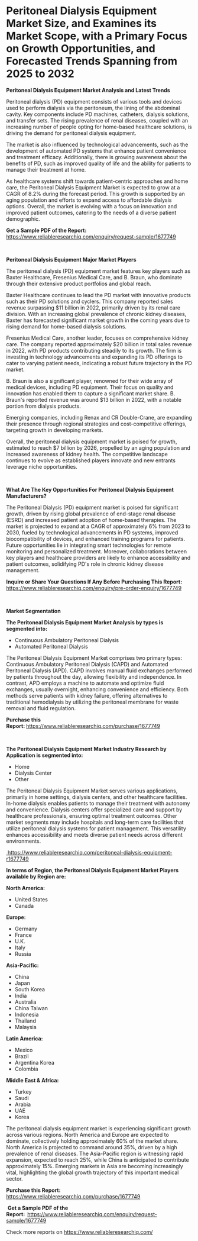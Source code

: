 <p><h1>Peritoneal Dialysis Equipment Market Size, and Examines its Market Scope, with a Primary Focus on Growth Opportunities, and Forecasted Trends Spanning from 2025 to 2032</h1></p><p><strong>Peritoneal Dialysis Equipment Market Analysis and Latest Trends</strong></p>
<p><p>Peritoneal dialysis (PD) equipment consists of various tools and devices used to perform dialysis via the peritoneum, the lining of the abdominal cavity. Key components include PD machines, catheters, dialysis solutions, and transfer sets. The rising prevalence of renal diseases, coupled with an increasing number of people opting for home-based healthcare solutions, is driving the demand for peritoneal dialysis equipment. </p><p>The market is also influenced by technological advancements, such as the development of automated PD systems that enhance patient convenience and treatment efficacy. Additionally, there is growing awareness about the benefits of PD, such as improved quality of life and the ability for patients to manage their treatment at home. </p><p>As healthcare systems shift towards patient-centric approaches and home care, the Peritoneal Dialysis Equipment Market is expected to grow at a CAGR of 8.2% during the forecast period. This growth is supported by an aging population and efforts to expand access to affordable dialysis options. Overall, the market is evolving with a focus on innovation and improved patient outcomes, catering to the needs of a diverse patient demographic.</p></p>
<p><strong>Get a Sample PDF of the Report:&nbsp;</strong> <a href="https://www.reliableresearchiq.com/enquiry/request-sample/1677749?utm_campaign=2732&utm_medium=2&utm_source=Github&utm_content=ia&utm_term=25032025&utm_id=peritoneal-dialysis-equipment">https://www.reliableresearchiq.com/enquiry/request-sample/1677749</a></p>
<p>&nbsp;</p>
<p><strong>Peritoneal Dialysis Equipment Major Market Players</strong></p>
<p><p>The peritoneal dialysis (PD) equipment market features key players such as Baxter Healthcare, Fresenius Medical Care, and B. Braun, who dominate through their extensive product portfolios and global reach. </p><p>Baxter Healthcare continues to lead the PD market with innovative products such as their PD solutions and cyclers. This company reported sales revenue surpassing $11 billion in 2022, primarily driven by its renal care division. With an increasing global prevalence of chronic kidney diseases, Baxter has forecasted significant market growth in the coming years due to rising demand for home-based dialysis solutions.</p><p>Fresenius Medical Care, another leader, focuses on comprehensive kidney care. The company reported approximately $20 billion in total sales revenue in 2022, with PD products contributing steadily to its growth. The firm is investing in technology advancements and expanding its PD offerings to cater to varying patient needs, indicating a robust future trajectory in the PD market.</p><p>B. Braun is also a significant player, renowned for their wide array of medical devices, including PD equipment. Their focus on quality and innovation has enabled them to capture a significant market share. B. Braun's reported revenue was around $13 billion in 2022, with a notable portion from dialysis products. </p><p>Emerging companies, including Renax and CR Double-Crane, are expanding their presence through regional strategies and cost-competitive offerings, targeting growth in developing markets. </p><p>Overall, the peritoneal dialysis equipment market is poised for growth, estimated to reach $7 billion by 2026, propelled by an aging population and increased awareness of kidney health. The competitive landscape continues to evolve as established players innovate and new entrants leverage niche opportunities.</p></p>
<p>&nbsp;</p>
<p><strong>What Are The Key Opportunities For Peritoneal Dialysis Equipment Manufacturers?</strong></p>
<p><p>The Peritoneal Dialysis (PD) equipment market is poised for significant growth, driven by rising global prevalence of end-stage renal disease (ESRD) and increased patient adoption of home-based therapies. The market is projected to expand at a CAGR of approximately 6% from 2023 to 2030, fueled by technological advancements in PD systems, improved biocompatibility of devices, and enhanced training programs for patients. Future opportunities lie in integrating smart technologies for remote monitoring and personalized treatment. Moreover, collaborations between key players and healthcare providers are likely to enhance accessibility and patient outcomes, solidifying PD's role in chronic kidney disease management.</p></p>
<p><strong>Inquire or Share Your Questions If Any Before Purchasing This Report:</strong> <a href="https://www.reliableresearchiq.com/enquiry/pre-order-enquiry/1677749?utm_campaign=2732&utm_medium=2&utm_source=Github&utm_content=ia&utm_term=25032025&utm_id=peritoneal-dialysis-equipment">https://www.reliableresearchiq.com/enquiry/pre-order-enquiry/1677749</a></p>
<p>&nbsp;</p>
<p><strong>Market Segmentation</strong></p>
<p><strong>The Peritoneal Dialysis Equipment Market Analysis by types is segmented into:</strong></p>
<p><ul><li>Continuous Ambulatory Peritoneal Dialysis</li><li>Automated Peritoneal Dialysis</li></ul></p>
<p><p>The Peritoneal Dialysis Equipment Market comprises two primary types: Continuous Ambulatory Peritoneal Dialysis (CAPD) and Automated Peritoneal Dialysis (APD). CAPD involves manual fluid exchanges performed by patients throughout the day, allowing flexibility and independence. In contrast, APD employs a machine to automate and optimize fluid exchanges, usually overnight, enhancing convenience and efficiency. Both methods serve patients with kidney failure, offering alternatives to traditional hemodialysis by utilizing the peritoneal membrane for waste removal and fluid regulation.</p></p>
<p><strong>Purchase this Report:&nbsp;</strong><a href="https://www.reliableresearchiq.com/purchase/1677749?utm_campaign=2732&utm_medium=2&utm_source=Github&utm_content=ia&utm_term=25032025&utm_id=peritoneal-dialysis-equipment">https://www.reliableresearchiq.com/purchase/1677749</a></p>
<p>&nbsp;</p>
<p><strong>The Peritoneal Dialysis Equipment Market Industry Research by Application is segmented into:</strong></p>
<p><ul><li>Home</li><li>Dialysis Center</li><li>Other</li></ul></p>
<p><p>The Peritoneal Dialysis Equipment Market serves various applications, primarily in home settings, dialysis centers, and other healthcare facilities. In-home dialysis enables patients to manage their treatment with autonomy and convenience. Dialysis centers offer specialized care and support by healthcare professionals, ensuring optimal treatment outcomes. Other market segments may include hospitals and long-term care facilities that utilize peritoneal dialysis systems for patient management. This versatility enhances accessibility and meets diverse patient needs across different environments.</p></p>
<p><a href="https://www.reliableresearchiq.com/peritoneal-dialysis-equipment-r1677749?utm_campaign=2732&utm_medium=2&utm_source=Github&utm_content=ia&utm_term=25032025&utm_id=peritoneal-dialysis-equipment">&nbsp;https://www.reliableresearchiq.com/peritoneal-dialysis-equipment-r1677749</a></p>
<p><strong>In terms of Region, the Peritoneal Dialysis Equipment Market Players available by Region are:</strong></p>
<p>
    <p> <strong> North America: </strong>
        <ul>
            <li>United States</li>
            <li>Canada</li>
        </ul>
        </p> 
    <p> <strong> Europe: </strong>
        <ul>
            <li>Germany</li>
            <li>France</li>
            <li>U.K.</li>
            <li>Italy</li>
            <li>Russia</li>
        </ul>
        </p> 
    <p> <strong> Asia-Pacific: </strong>
        <ul>
            <li>China</li>
            <li>Japan</li>
            <li>South Korea</li>
            <li>India</li>
            <li>Australia</li>
            <li>China Taiwan</li>
            <li>Indonesia</li>
            <li>Thailand</li>
            <li>Malaysia</li>
        </ul>
        </p> 
    <p> <strong> Latin America: </strong>
        <ul>
            <li>Mexico</li>
            <li>Brazil</li>
            <li>Argentina Korea</li>
            <li>Colombia</li>
        </ul>
        </p> 
    <p> <strong> Middle East & Africa: </strong>
        <ul>
            <li>Turkey</li>
            <li>Saudi</li>
            <li>Arabia</li>
            <li>UAE</li>
            <li>Korea</li>
        </ul>
    </p>
    </p>
<p><p>The peritoneal dialysis equipment market is experiencing significant growth across various regions. North America and Europe are expected to dominate, collectively holding approximately 60% of the market share. North America is projected to command around 35%, driven by a high prevalence of renal diseases. The Asia-Pacific region is witnessing rapid expansion, expected to reach 25%, while China is anticipated to contribute approximately 15%. Emerging markets in Asia are becoming increasingly vital, highlighting the global growth trajectory of this important medical sector.</p></p>
<p><strong>Purchase this Report: </strong><a href="https://www.reliableresearchiq.com/purchase/1677749?utm_campaign=2732&utm_medium=2&utm_source=Github&utm_content=ia&utm_term=25032025&utm_id=peritoneal-dialysis-equipment">https://www.reliableresearchiq.com/purchase/1677749</a></p>
<p>&nbsp;<strong>Get a Sample PDF of the Report:&nbsp;&nbsp;</strong><a href="https://www.reliableresearchiq.com/enquiry/request-sample/1677749?utm_campaign=2732&utm_medium=2&utm_source=Github&utm_content=ia&utm_term=25032025&utm_id=peritoneal-dialysis-equipment">https://www.reliableresearchiq.com/enquiry/request-sample/1677749</a></p>
<p><strong></strong></p>
<p>Check more reports on <a href="https://www.reliableresearchiq.com/?utm_campaign=2732&utm_medium=2&utm_source=Github&utm_content=ia&utm_term=25032025&utm_id=peritoneal-dialysis-equipment">https://www.reliableresearchiq.com/</a></p>